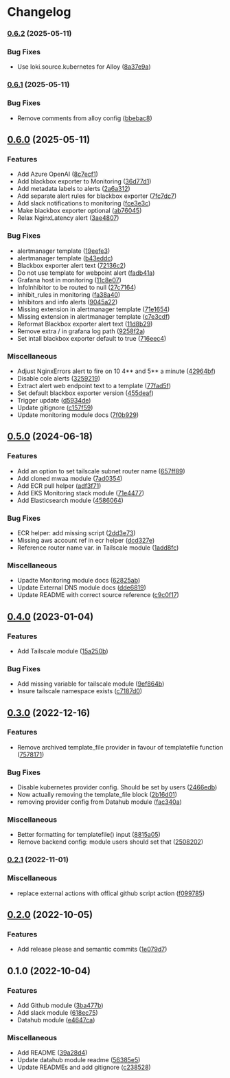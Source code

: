 # Changelog

### [0.6.2](https://github.com/contiamo/terraform/compare/v0.6.1...v0.6.2) (2025-05-11)


### Bug Fixes

* Use loki.source.kubernetes for Alloy ([8a37e9a](https://github.com/contiamo/terraform/commit/8a37e9a87dbda92fcf27840102f9541ad6c5edd7))

### [0.6.1](https://github.com/contiamo/terraform/compare/v0.6.0...v0.6.1) (2025-05-11)


### Bug Fixes

* Remove comments from alloy config ([bbebac8](https://github.com/contiamo/terraform/commit/bbebac8811a8af767c4f29e720e39591eff743cb))

## [0.6.0](https://github.com/contiamo/terraform/compare/v0.5.0...v0.6.0) (2025-05-11)


### Features

* Add Azure OpenAI ([8c7ecf1](https://github.com/contiamo/terraform/commit/8c7ecf1c34d62a93efff47537d391aa2b62a74c2))
* Add blackbox exporter to Monitoring ([36d77d1](https://github.com/contiamo/terraform/commit/36d77d1c374e5163ee1e57bfe544ca4e6c24d4c2))
* Add metadata labels to alerts ([2a6a312](https://github.com/contiamo/terraform/commit/2a6a3127d82f803fd2e4d382b3a8d2c2c7fe67bc))
* Add separate alert rules for blackbox exporter ([7fc7dc7](https://github.com/contiamo/terraform/commit/7fc7dc718d7a5d44a77b08e4a5a7ecc8e3c88c48))
* Add slack notifications to monitoring ([fce3e3c](https://github.com/contiamo/terraform/commit/fce3e3c7f9d68b5332f30fd9b4c750aad7e9af6d))
* Make blackbox exporter optional ([ab76045](https://github.com/contiamo/terraform/commit/ab760452b22ba5cf426700506ad2c2f687de799b))
* Relax NginxLatency alert ([3ae4807](https://github.com/contiamo/terraform/commit/3ae4807715745af222ebc2a0e5ec42c6a655c7a3))


### Bug Fixes

* alertmanager template ([19eefe3](https://github.com/contiamo/terraform/commit/19eefe3df1d66ce313b4257a49e6842042fe17c7))
* alertmanager template ([b43eddc](https://github.com/contiamo/terraform/commit/b43eddc665ff7563988b2b34bc9dc9c3c1ec1b3d))
* Blackbox exporter alert text ([72136c2](https://github.com/contiamo/terraform/commit/72136c27e735ab41342c648ca808e6deb7909708))
* Do not use template for webpoint alert ([fadb41a](https://github.com/contiamo/terraform/commit/fadb41ae4eb5c8f6cf21eeac27f4419597f37502))
* Grafana host in monitoring ([11c8e07](https://github.com/contiamo/terraform/commit/11c8e07c534c528570b0ac227ca9c4f246195e68))
* InfoInhibitor to be routed to null ([27c7164](https://github.com/contiamo/terraform/commit/27c71649846acddb16b47a38a10f7a2e4758e164))
* inhibit_rules in monitoring ([fa38a40](https://github.com/contiamo/terraform/commit/fa38a40d03b106674d567eda7743de56b863f138))
* Inhibitors and info alerts ([9045a22](https://github.com/contiamo/terraform/commit/9045a2201a7c4b5892b94967253378668bc32a90))
* Missing extension in alertmanager template ([71e1654](https://github.com/contiamo/terraform/commit/71e1654084f990ae3745982b305b014c7015b573))
* Missing extension in alertmanager template ([c7e3cdf](https://github.com/contiamo/terraform/commit/c7e3cdff4a40fc30df594b2e38e9f1c1663f818d))
* Reformat Blackbox exporter alert text ([11d8b29](https://github.com/contiamo/terraform/commit/11d8b2994eac67a158c31992d6083b21c62fb10d))
* Remove extra / in grafana log path ([9258f2a](https://github.com/contiamo/terraform/commit/9258f2af470bb7e0dae4896927d25850dad5e0b5))
* Set intall blackbox exporter default to true ([716eec4](https://github.com/contiamo/terraform/commit/716eec45b0bb68b9b2483ac794296ea1a5593b39))


### Miscellaneous

* Adjust NginxErrors alert to fire on 10 4** and 5** a minute ([42964bf](https://github.com/contiamo/terraform/commit/42964bf64fd84914f6275479af9331fd3da2ac8e))
* Disable cole alerts ([3259219](https://github.com/contiamo/terraform/commit/32592193ebfbd2933c1f7ab619ce974334536d71))
* Extract alert web endpoint text to a template ([77fad5f](https://github.com/contiamo/terraform/commit/77fad5fdfc15346e6b653b0b69a5e201d50a78aa))
* Set default blackbox exporter version ([455deaf](https://github.com/contiamo/terraform/commit/455deaf175aa52e9909c4a9404c5298c4949538b))
* Trigger update ([d5934de](https://github.com/contiamo/terraform/commit/d5934de0b7fef12a4156764787ebd0581400aad6))
* Update gitignore ([c157f59](https://github.com/contiamo/terraform/commit/c157f59fd80a80f49a51952e81d6c685c1982822))
* Update monitoring module docs ([7f0b929](https://github.com/contiamo/terraform/commit/7f0b929fb274745d0f3bf780f73f4042bf138170))

## [0.5.0](https://github.com/contiamo/terraform/compare/v0.4.0...v0.5.0) (2024-06-18)


### Features

* Add an option to set tailscale subnet router name ([657ff89](https://github.com/contiamo/terraform/commit/657ff89b4799bba6cbdcad7863227ad78394e655))
* Add cloned mwaa module ([7ad0354](https://github.com/contiamo/terraform/commit/7ad03544d3b8621ee1e4c854518f735992dfcb61))
* Add ECR pull helper ([adf3f71](https://github.com/contiamo/terraform/commit/adf3f717c9b74328d6f5637ddd35843222f0a71e))
* Add EKS Monitoring stack module ([71e4477](https://github.com/contiamo/terraform/commit/71e4477171ef22744b3717a8714cf2346830c74d))
* Add Elasticsearch module ([4586064](https://github.com/contiamo/terraform/commit/4586064f1f088fa06af0c581d267c46db70e2ec8))


### Bug Fixes

* ECR helper: add missing script ([2dd3e73](https://github.com/contiamo/terraform/commit/2dd3e73999f8347597926ea901fa96a4a8158186))
* Missing aws account ref in ecr helper ([dcd327e](https://github.com/contiamo/terraform/commit/dcd327ef12e27a6396018dd26b8e4f07533d809d))
* Reference router name var. in Tailscale module ([1add8fc](https://github.com/contiamo/terraform/commit/1add8fc64db95a0a83bbeb83b734db0f93edc791))


### Miscellaneous

* Upadte Monitoring module docs ([62825ab](https://github.com/contiamo/terraform/commit/62825abf4670b80d1441bc7f51f6c04303d4ea8e))
* Update External DNS module docs ([dde6819](https://github.com/contiamo/terraform/commit/dde68190270dfd9d59c3daee76cc19a3722145aa))
* Update README with correct source reference ([c9c0f17](https://github.com/contiamo/terraform/commit/c9c0f17b9067952f50bb97a171199fa8e9a7f1a6))

## [0.4.0](https://github.com/contiamo/terraform/compare/v0.3.0...v0.4.0) (2023-01-04)


### Features

* Add Tailscale module ([15a250b](https://github.com/contiamo/terraform/commit/15a250bc897407678f5858e8a599a8509b1439e7))


### Bug Fixes

* Add missing variable for tailscale module ([9ef864b](https://github.com/contiamo/terraform/commit/9ef864b2d7b9fb0d2bc826a67867fe23e3260482))
* Insure tailscale namespace exists ([c7187d0](https://github.com/contiamo/terraform/commit/c7187d02d8ff38ecd9465391a330866406033afd))

## [0.3.0](https://github.com/contiamo/terraform/compare/v0.2.1...v0.3.0) (2022-12-16)


### Features

* Remove archived template_file provider in favour of templatefile function ([7578171](https://github.com/contiamo/terraform/commit/7578171210cee2bd5cb3387ad0d3bc5e44243930))


### Bug Fixes

* Disable kubernetes provider config. Should be set by users ([2466edb](https://github.com/contiamo/terraform/commit/2466edb0eeccefac78a42a18ed7f117244aac428))
* Now actually removing the template_file block ([2b16d01](https://github.com/contiamo/terraform/commit/2b16d01b53beb42aeed02e21e4353274325b96cc))
* removing provider config from Datahub module ([fac340a](https://github.com/contiamo/terraform/commit/fac340a4075ea4fa547de9cf8b01a9c5720abd8c))


### Miscellaneous

* Better formatting for templatefile() input ([8815a05](https://github.com/contiamo/terraform/commit/8815a054969144cea05a2ae747d0a246bf72d600))
* Remove backend config: module users should set that ([2508202](https://github.com/contiamo/terraform/commit/2508202b0dfdb363e237080d4afd881bcef918fb))

### [0.2.1](https://github.com/contiamo/terraform/compare/v0.2.0...v0.2.1) (2022-11-01)


### Miscellaneous

* replace external actions with offical github script action ([f099785](https://github.com/contiamo/terraform/commit/f099785f1811e30fe3044116b34517d66db30ad1))

## [0.2.0](https://www.github.com/contiamo/terraform/compare/v0.1.0...v0.2.0) (2022-10-05)


### Features

* Add release please and semantic commits ([1e079d7](https://www.github.com/contiamo/terraform/commit/1e079d7fb8c5a78b07f7e024008045de307d125b))

## 0.1.0 (2022-10-04)


### Features

* Add Github module ([3ba477b](https://www.github.com/contiamo/terraform/commit/3ba477b164f2dfa98aa54f936936ae30dfa8694f))
* Add slack module ([618ec75](https://www.github.com/contiamo/terraform/commit/618ec75be33f6731ec810ca278ab161a84797588))
* Datahub module ([e4647ca](https://www.github.com/contiamo/terraform/commit/e4647ca93a7b8b70ad05ac6aee09cdb4450d9068))


### Miscellaneous

* Add README ([39a28d4](https://www.github.com/contiamo/terraform/commit/39a28d432fb58de816e328edad1c4705526ef585))
* Update datahub module readme ([56385e5](https://www.github.com/contiamo/terraform/commit/56385e5e6cf94532eb786b4143e23dcd5ee32aa0))
* Update READMEs and add gitignore ([c238528](https://www.github.com/contiamo/terraform/commit/c2385285a2d187f8664d25d7d5a6b679172cd6dd))

